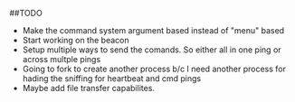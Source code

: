 ##TODO
   - Make the command system argument based instead of "menu" based
   - Start working on the beacon
   - Setup multiple ways to send the comands. So either all in one ping or across multple pings
   - Going to fork to create another process b/c I need another process for hading the sniffing for heartbeat and cmd pings
   - Maybe add file transfer capabilites.